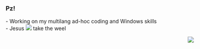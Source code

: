 ### Pz!

\- Working on my multilang ad-hoc coding and Windows skills  
\- Jesus <img src="https://github.gallerycdn.vsassets.io/extensions/github/copilot/1.78.9758/1679004388603/Microsoft.VisualStudio.Services.Icons.Default" with=32px> take the weel
<p align="right">
<img src="http://www.hackthebox.eu/badge/image/223026">
<br>
<!--<img align="right" src="https://github-readme-stats.vercel.app/api/top-langs/?username=gbyx3&theme=calm&layout=compact&hide_border=true" width=220>
<br>-->
</p>

